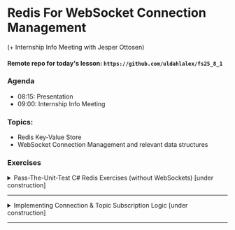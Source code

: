 
# Redis For WebSocket Connection Management

(+ Internship Info Meeting with Jesper Ottosen)


#### Remote repo for today's lesson: `https://github.com/uldahlalex/fs25_8_1`

### Agenda

- 08:15: Presentation
- 09:00: Internship Info Meeting

### Topics:

- Redis Key-Value Store
- WebSocket Connection Management and relevant data structures

### Exercises


<!-- #region ex B -->

<details>
    <summary>Pass-The-Unit-Test C# Redis Exercises (without WebSockets) [under construction]</summary>


<div style="margin: 20px; padding: 5px;  box-shadow: 10px 10px 10px grey;">


#### Introduction

#### Criteria

#### Solution:


</div>
</details>

<!-- #endregion ex A -->

_______


<!-- #region ex B -->

<details>
 <summary>Implementing Connection & Topic Subscription Logic [under construction]</summary>

<div style="margin: 20px; padding: 5px;  box-shadow: 10px 10px 10px grey;">


#### Introduction

#### Criteria

#### Solution:


</div>
</details>

<!-- #endregion ex B -->



_______

